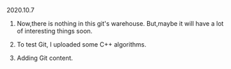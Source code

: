 2020.10.7 

1)	Now,there is nothing in this git's warehouse.
But,maybe it will have a lot of interesting things soon.

2)	To test Git, I uploaded some C++ algorithms.

3)	Adding Git content.